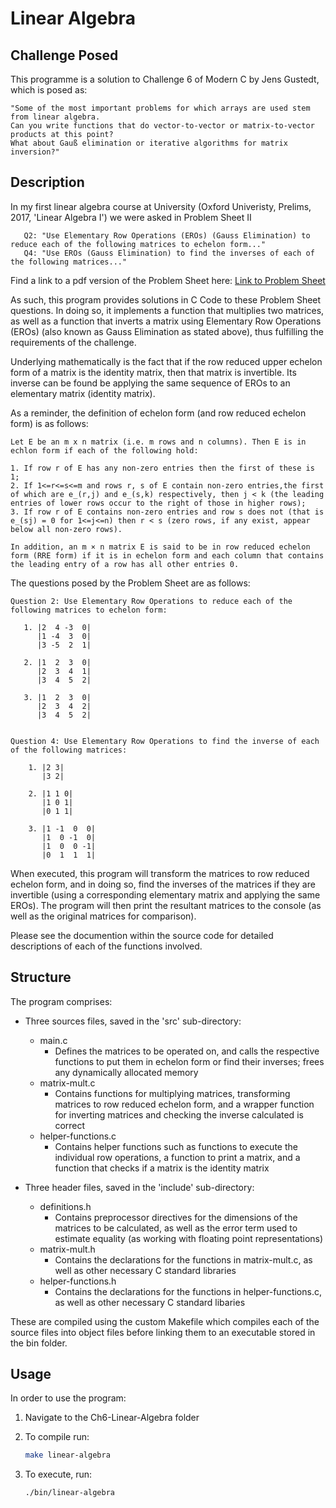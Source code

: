 # Linear Algebra

## Challenge Posed

This programme is a solution to Challenge 6 of Modern C by Jens Gustedt, which is posed as:

    "Some of the most important problems for which arrays are used stem from linear algebra.
    Can you write functions that do vector-to-vector or matrix-to-vector products at this point?
    What about Gauß elimination or iterative algorithms for matrix inversion?"



## Description

 In my first linear algebra course at University (Oxford Univeristy, Prelims, 2017, 'Linear Algebra I') we were asked in Problem Sheet II

       Q2: "Use Elementary Row Operations (EROs) (Gauss Elimination) to reduce each of the following matrices to echelon form..."
       Q4: "Use EROs (Gauss Elimination) to find the inverses of each of the following matrices..."

Find a link to a pdf version of the Problem Sheet here: [Link to Problem Sheet](./LA_I_Sheet2.pdf)

As such, this program provides solutions in C Code to these Problem Sheet questions. In doing so, it implements a function that multiplies two matrices, as well as a function that inverts a matrix using Elementary Row Operations (EROs) (also known as Gauss Elimination as stated above), thus fulfilling the requirements of the challenge.

Underlying mathematically is the fact that if the row reduced upper echelon form of a matrix is the identity matrix, then that matrix is invertible. Its inverse can be found be applying the
same sequence of EROs to an elementary matrix (identity matrix).

As a reminder, the definition of echelon form (and row reduced echelon form) is as follows: 

    Let E be an m x n matrix (i.e. m rows and n columns). Then E is in echlon form if each of the following hold:

    1. If row r of E has any non-zero entries then the first of these is 1;
    2. If 1<=r<=s<=m and rows r, s of E contain non-zero entries,the first of which are e_(r,j) and e_(s,k) respectively, then j < k (the leading entries of lower rows occur to the right of those in higher rows);
    3. If row r of E contains non-zero entries and row s does not (that is e_(sj) = 0 for 1<=j<=n) then r < s (zero rows, if any exist, appear below all non-zero rows).

    In addition, an m × n matrix E is said to be in row reduced echelon form (RRE form) if it is in echelon form and each column that contains the leading entry of a row has all other entries 0.






 The questions posed by the Problem Sheet are as follows:

    Question 2: Use Elementary Row Operations to reduce each of the following matrices to echelon form:

       1. |2  4 -3  0|
          |1 -4  3  0|
          |3 -5  2  1|

       2. |1  2  3  0|
          |2  3  4  1|
          |3  4  5  2|

       3. |1  2  3  0|
          |2  3  4  2|
          |3  4  5  2|


    Question 4: Use Elementary Row Operations to find the inverse of each of the following matrices:

        1. |2 3|
           |3 2|
 
        2. |1 1 0|
           |1 0 1|
           |0 1 1|

        3. |1 -1  0  0|
           |1  0 -1  0|
           |1  0  0 -1|
           |0  1  1  1|

When executed, this program will transform the matrices to row reduced echelon form, and in doing so, find the inverses of the matrices if they are invertible (using a corresponding elementary matrix and applying the same EROs). The program will then print the resultant matrices to the console (as well as the original matrices for comparison).

Please see the documention within the source code for detailed descriptions of each of the functions involved.

## Structure

The program comprises:

- Three sources files, saved in the 'src' sub-directory:
    - main.c
        -   Defines the matrices to be operated on, and calls the respective functions to put them in echelon form or find their inverses; frees any dynamically allocated memory
    - matrix-mult.c
        -   Contains functions for multiplying matrices, transforming matrices to row reduced echelon form, and a wrapper function for inverting matrices and checking the inverse
                calculated is correct
    - helper-functions.c
        -   Contains helper functions such as functions to execute the individual row operations, a function to print a matrix,
                and a function that checks if a matrix is the identity matrix
    
- Three header files, saved in the 'include' sub-directory:
    - definitions.h
        -   Contains preprocessor directives for the dimensions of the matrices to be calculated, as well as the error term used to estimate equality (as working
            with floating point representations)
    - matrix-mult.h
        -   Contains the declarations for the functions in matrix-mult.c, as well as other necessary C standard libraries
    - helper-functions.h
        -   Contains the declarations for the functions in helper-functions.c, as well as other necessary C standard libaries
    
These are compiled using the custom Makefile which compiles each of the source files into object files before linking them to an executable stored in the bin folder.

## Usage

In order to use the program:
        
1. Navigate to the Ch6-Linear-Algebra folder

2. To compile run:

    ```bash
    make linear-algebra
    ```

3. To execute, run:

    ```bash
    ./bin/linear-algebra
    ```
